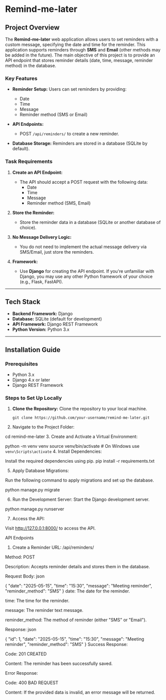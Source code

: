 # Remind-me-later

## Project Overview

The **Remind-me-later** web application allows users to set reminders with a custom message, specifying the date and time for the reminder. This application supports reminders through **SMS** and **Email** (other methods may be added in the future). The main objective of this project is to provide an API endpoint that stores reminder details (date, time, message, reminder method) in the database.

### Key Features

- **Reminder Setup:** Users can set reminders by providing:
  - Date
  - Time
  - Message
  - Reminder method (SMS or Email)
  
- **API Endpoints:**
  - POST `/api/reminders/` to create a new reminder.

- **Database Storage:** Reminders are stored in a database (SQLite by default).

### Task Requirements

1. **Create an API Endpoint:**
   - The API should accept a POST request with the following data:
     - Date
     - Time
     - Message
     - Reminder method (SMS, Email)
   
2. **Store the Reminder:**
   - Store the reminder data in a database (SQLite or another database of choice).
   
3. **No Message Delivery Logic:** 
   - You do not need to implement the actual message delivery via SMS/Email, just store the reminders.

4. **Framework:** 
   - Use **Django** for creating the API endpoint. If you're unfamiliar with Django, you may use any other Python framework of your choice (e.g., Flask, FastAPI).

---

## Tech Stack

- **Backend Framework:** Django
- **Database:** SQLite (default for development)
- **API Framework:** Django REST Framework
- **Python Version:** Python 3.x

---

## Installation Guide

### Prerequisites

- Python 3.x
- Django 4.x or later
- Django REST Framework

### Steps to Set Up Locally

1. **Clone the Repository:**
   Clone the repository to your local machine.

   ```
   git clone https://github.com/your-username/remind-me-later.git
2. Navigate to the Project Folder:

cd remind-me-later
3. Create and Activate a Virtual Environment:

python -m venv venv
source venv/bin/activate  # On Windows use `venv\Scripts\activate`
4. Install Dependencies:

Install the required dependencies using pip.
pip install -r requirements.txt

5. Apply Database Migrations:

Run the following command to apply migrations and set up the database.

python manage.py migrate

6. Run the Development Server:
Start the Django development server.

python manage.py runserver

7. Access the API:

Visit http://127.0.0.1:8000/ to access the API.

API Endpoints
1. Create a Reminder
URL: /api/reminders/

Method: POST

Description: Accepts reminder details and stores them in the database.

Request Body:
json

{
  "date": "2025-05-15",
  "time": "15:30",
  "message": "Meeting reminder",
  "reminder_method": "SMS"
}
date: The date for the reminder.

time: The time for the reminder.

message: The reminder text message.

reminder_method: The method of reminder (either "SMS" or "Email").

Response:
json

{
  "id": 1,
  "date": "2025-05-15",
  "time": "15:30",
  "message": "Meeting reminder",
  "reminder_method": "SMS"
}
Success Response:

Code: 201 CREATED

Content: The reminder has been successfully saved.

Error Response:

Code: 400 BAD REQUEST

Content: If the provided data is invalid, an error message will be returned.
